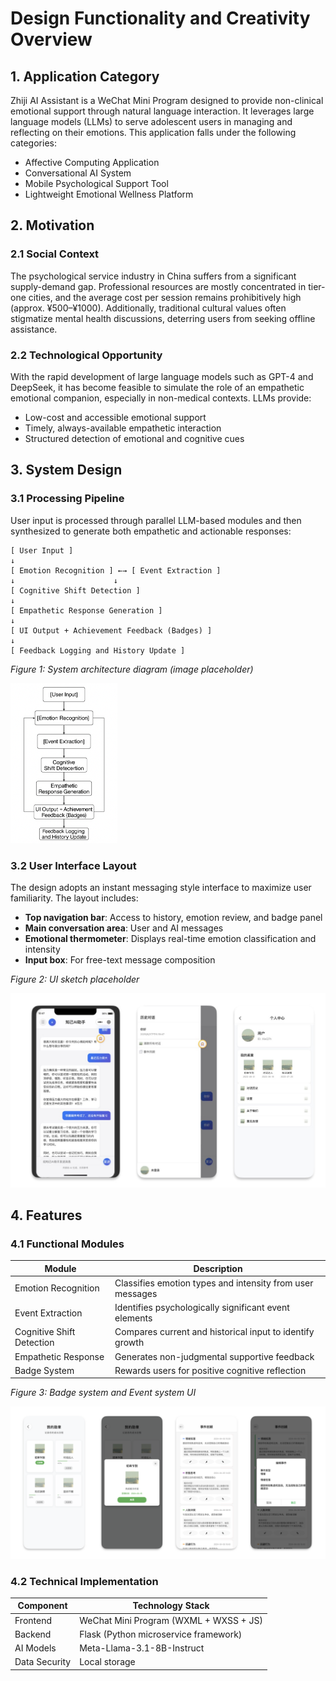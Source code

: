 # Design Functionality and Creativity Overview

## 1. Application Category

Zhiji AI Assistant is a WeChat Mini Program designed to provide non-clinical emotional support through natural language interaction. It leverages large language models (LLMs) to serve adolescent users in managing and reflecting on their emotions. This application falls under the following categories:

- Affective Computing Application  
- Conversational AI System  
- Mobile Psychological Support Tool  
- Lightweight Emotional Wellness Platform

## 2. Motivation

### 2.1 Social Context

The psychological service industry in China suffers from a significant supply-demand gap. Professional resources are mostly concentrated in tier-one cities, and the average cost per session remains prohibitively high (approx. ¥500–¥1000). Additionally, traditional cultural values often stigmatize mental health discussions, deterring users from seeking offline assistance.

### 2.2 Technological Opportunity

With the rapid development of large language models such as GPT-4 and DeepSeek, it has become feasible to simulate the role of an empathetic emotional companion, especially in non-medical contexts. LLMs provide:

- Low-cost and accessible emotional support
- Timely, always-available empathetic interaction
- Structured detection of emotional and cognitive cues

## 3. System Design

### 3.1 Processing Pipeline

User input is processed through parallel LLM-based modules and then synthesized to generate both empathetic and actionable responses:

```
[ User Input ]
↓
[ Emotion Recognition ] ←→ [ Event Extraction ]
↓                      ↓
[ Cognitive Shift Detection ]
↓
[ Empathetic Response Generation ]
↓
[ UI Output + Achievement Feedback (Badges) ]
↓
[ Feedback Logging and History Update ]
```

 *Figure 1: System architecture diagram (image placeholder)* 

<img src="./images/system_architecture.png" alt="System Architecture" style="zoom: 25%;" />

### 3.2 User Interface Layout

The design adopts an instant messaging style interface to maximize user familiarity. The layout includes:

- **Top navigation bar**: Access to history, emotion review, and badge panel
- **Main conversation area**: User and AI messages
- **Emotional thermometer**: Displays real-time emotion classification and intensity
- **Input box**: For free-text message composition

 *Figure 2: UI sketch placeholder* 

<img src="./images/ui_chat_screen.png" alt="Chat UI Mockup" style="zoom:50%;" />

## 4. Features

### 4.1 Functional Modules

| Module                    | Description                                               |
| ------------------------- | --------------------------------------------------------- |
| Emotion Recognition       | Classifies emotion types and intensity from user messages |
| Event Extraction          | Identifies psychologically significant event elements     |
| Cognitive Shift Detection | Compares current and historical input to identify growth  |
| Empathetic Response       | Generates non-judgmental supportive feedback              |
| Badge System              | Rewards users for positive cognitive reflection           |

*Figure 3: Badge system and Event system UI* 

![Badge UI](./images/medal_event_system.png)

### 4.2 Technical Implementation

| Component     | Technology Stack                       |
| ------------- | -------------------------------------- |
| Frontend      | WeChat Mini Program (WXML + WXSS + JS) |
| Backend       | Flask (Python microservice framework)  |
| AI Models     | Meta-Llama-3.1-8B-Instruct             |
| Data Security | Local storage                          |
